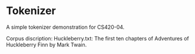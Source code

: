 # Tokenizer
A simple tokenizer demonstration for CS420-04.

Corpus discription:
Huckleberry.txt: The first ten chapters of Adventures of Huckleberry Finn by Mark Twain.
